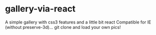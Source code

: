 # gallery-via-react
A simple gallery with css3 features and a little bit react
Compatible for IE (without preserve-3d)...
git clone and load your own pics!
